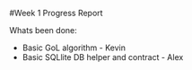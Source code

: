 #Week 1 Progress Report

Whats been done:
* Basic GoL algorithm - Kevin
* Basic SQLlite DB helper and contract - Alex